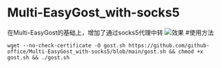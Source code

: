 # Multi-EasyGost_with-socks5
在Multi-EasyGost的基础上，增加了通过socks5代理中转
![效果]([https://github.com/github-office/Multi-EasyGost_with-socks5/blob/main/%E8%AF%B4%E6%98%8E.png](https://github.com/github-office/Multi-EasyGost_with-socks5/blob/main/%E8%AF%B4%E6%98%8E.png?raw=true))
#使用方法

```shell
wget --no-check-certificate -O gost.sh https://github.com/github-office/Multi-EasyGost_with-socks5/blob/main/gost.sh && chmod +x gost.sh && ./gost.sh
```
